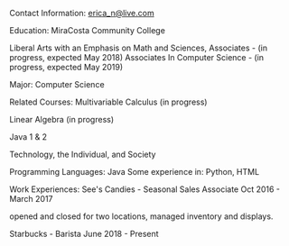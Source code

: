 Contact Information: erica_n@live.com

Education: MiraCosta Community College

Liberal Arts with an Emphasis on Math and Sciences, Associates - (in progress, expected May 2018) Associates In Computer Science - (in progress, expected May 2019)

Major: Computer Science

Related Courses: Multivariable Calculus (in progress)

Linear Algebra (in progress)

Java 1 & 2

Technology, the Individual, and Society

Programming Languages: Java Some experience in: Python, HTML

Work Experiences: See's Candies - Seasonal Sales Associate Oct 2016 - March 2017

opened and closed for two locations, managed inventory and displays.

Starbucks - Barista June 2018 - Present
